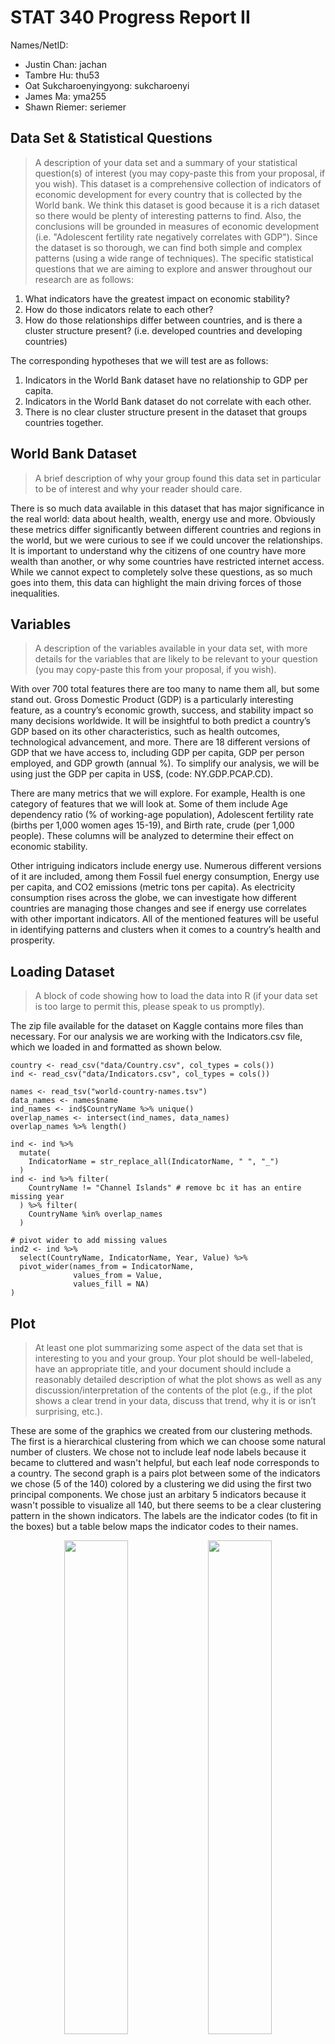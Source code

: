 # STAT 340 Progress Report II
Names/NetID:

-	Justin Chan: jachan
-	Tambre Hu: thu53
-	Oat Sukcharoenyingyong: sukcharoenyi
-	James Ma: yma255
-	Shawn Riemer: seriemer


## Data Set & Statistical Questions
> A description of your data set and a summary of your statistical question(s) of interest (you may copy-paste this from your proposal, if you wish). 
This dataset is a comprehensive collection of indicators of economic development for every country that is collected by the World bank. We think this dataset is good because it is a rich dataset so there would be plenty of interesting patterns to find. Also, the conclusions will be grounded in measures of economic development (i.e. "Adolescent fertility rate negatively correlates with GDP"). Since the dataset is so thorough, we can find both simple and complex patterns (using a wide range of techniques). The specific statistical questions that we are aiming to explore and answer throughout our research are as follows:

1.	What indicators have the greatest impact on economic stability?
2.	How do those indicators relate to each other?
3.	How do those relationships differ between countries, and is there a cluster structure present? (i.e. developed countries and developing countries)

The corresponding hypotheses that we will test are as follows:
1. 	Indicators in the World Bank dataset have no relationship to GDP per capita.
2. 	Indicators in the World Bank dataset do not correlate with each other. 
3. 	There is no clear cluster structure present in the dataset that groups countries together.

## World Bank Dataset
> A brief description of why your group found this data set in particular to be of interest and why your reader should care. 

There is so much data available in this dataset that has major significance in the real world: data about health, wealth, energy use and more. Obviously these metrics differ significantly between different countries and regions in the world, but we were curious to see if we could uncover the relationships. It is important to understand why the citizens of one country have more wealth than another, or why some countries have restricted internet access. While we cannot expect to completely solve these questions, as so much goes into them, this data can highlight the main driving forces of those inequalities. 

## Variables
> A description of the variables available in your data set, with more details for the variables that are likely to be relevant to your question (you may copy-paste this from your proposal, if you wish). 

With over 700 total features there are too many to name them all, but some stand out. Gross Domestic Product (GDP) is a particularly interesting feature, as a country’s economic growth, success, and stability impact so many decisions worldwide. It will be insightful to both predict a country’s GDP based on its other characteristics, such as health outcomes, technological advancement, and more. There are 18 different versions of GDP that we have access to, including GDP per capita, GDP per person employed, and GDP growth (annual %). To simplify our analysis, we will be using just the GDP per capita in US$, (code: NY.GDP.PCAP.CD).

There are many metrics that we will explore. For example, Health is one category of features that we will look at. Some of them include Age dependency ratio (% of working-age population), Adolescent fertility rate (births per 1,000 women ages 15-19), and Birth rate, crude (per 1,000 people). These columns will be analyzed to determine their effect on economic stability.

Other intriguing indicators include energy use. Numerous different versions of it are included, among them Fossil fuel energy consumption, Energy use per capita, and CO2 emissions (metric tons per capita). As electricity consumption rises across the globe, we can investigate how different countries are managing those changes and see if energy use correlates with other important indicators. All of the mentioned features will be useful in identifying patterns and clusters when it comes to a country’s health and prosperity.

## Loading Dataset
> A block of code showing how to load the data into R (if your data set is too large to permit this, please speak to us promptly). 

The zip file available for the dataset on Kaggle contains more files than necessary. For our analysis we are working with the Indicators.csv file, which we loaded in and formatted as shown below.

```{r}
country <- read_csv("data/Country.csv", col_types = cols())
ind <- read_csv("data/Indicators.csv", col_types = cols())

names <- read_tsv("world-country-names.tsv")
data_names <- names$name
ind_names <- ind$CountryName %>% unique()
overlap_names <- intersect(ind_names, data_names)
overlap_names %>% length()

ind <- ind %>% 
  mutate(
    IndicatorName = str_replace_all(IndicatorName, " ", "_")
  ) 
ind <- ind %>% filter(
    CountryName != "Channel Islands" # remove bc it has an entire missing year
  ) %>% filter(
    CountryName %in% overlap_names
  )

# pivot wider to add missing values
ind2 <- ind %>%
  select(CountryName, IndicatorName, Year, Value) %>%
  pivot_wider(names_from = IndicatorName,
              values_from = Value,
              values_fill = NA)
)
```

## Plot
> At least one plot summarizing some aspect of the data set that is interesting to you and your group. Your plot should be well-labeled, have an appropriate title, and your document should include a reasonably detailed description of what the plot shows as well as any discussion/interpretation of the contents of the plot (e.g., if the plot shows a clear trend in your data, discuss that trend, why it is or isn’t surprising, etc.).

These are some of the graphics we created from our clustering methods. The first is a hierarchical clustering from which we can choose some natural number of clusters. We chose not to include leaf node labels because it became to cluttered and wasn't helpful, but each leaf node corresponds to a country. The second graph is a pairs plot between some of the indicators we chose (5 of the 140) colored by a clustering we did using the first two principal components. We chose just an arbitary 5 indicators because it wasn't possible to visualize all 140, but there seems to be a clear clustering pattern in the shown indicators. The labels are the indicator codes (to fit in the boxes) but a table below maps the indicator codes to their names.

<div align="center">
	<img width="45%" src="https://user-images.githubusercontent.com/44740178/144689997-715b705e-f077-4c7e-863a-ad44b6129dc9.png"></img>
	<img width="45%" src="https://user-images.githubusercontent.com/44740178/144690011-505ae1d7-3320-4cf1-b14b-f61fe6d8a263.png"></img>
</div>

| Code | Name |
|-|-|
| SP.ADO.TFRT | Adolescent_fertility_rate_(births_per_1,000_women_ages_15-19) | 
| SP.POP.DPND | Age_dependency_ratio_(%_of_working-age_population) | 
| SP.POP.DPND.OL | Age_dependency_ratio_old_(%_of_working-age_population) | 
| SP.POP.DPND.YG | Age_dependency_ratio_young_(%_of_working-age_population) | 
| SP.POP.65UP.TO.ZS | Population_ages_65_and_above_(%_of_total) | 

## Progress & Challenges Faced
> A brief discussion of the progress and/or challenges faced so far in answering your statistical question(s) of interest. This may include a discussion of the methods and models used; issues that arose when downloading and cleaning the data; shortcomings of the methods/models used so far, etc. 

### Missing Data

In the last progress report we mentioned that we had to deal with a large amount of missing data. We also wanted to include as many countries over as many years as possible to keep our sample size adequately large. Figuring out how to deal with the missing data ended up being much more of a challenge than we initially anticipated. When the dataset is pivoted wider to include columns for every combination of year and indicator, 68.7% of the data is missing. Additionally, no country was missing less than 50% of its total data. We spent a considerable amount of time trying various ways to whittle our dataset down by country and indicators to minimize the amount of missing data while maximizing the number of countries and indicators that remained.

Our approach to deal with this trade-off between countries, indicators, and missing data was an iterative process. Ultimately what we settled on is described here. We first removed non-official countries (such as Sint Maarten (Dutch part)) which took us from 247 countries to 183. This step was done by looking for overlap with the world-country-names.tsv file. Channel Islands was also removed because it was missing an entire year of data, giving us 182 countries.

We then looked at columns and removed indicators that were missing at least 50% of its data. This step took us down to 651 remaining indicators. Next, we looked at each country and removed any country missing over 70% of data from the remaining columns, leaving us with 107 countries. These countries still include a good combination of both developed and developing countries, so our analysis will not be majorly hampered by the countries we are no longer analyzing. The last step was to only keep indicators with at least 90% of the data for the remaining countries. This step left us with 140 final indicators.

There is still missing data in our dataset, so we must use imputation to fill it in. This was done by taking the median of all data for a particular column. We didn't think it was unreasonable to do this, especially since the median makes sense on all of our indicators. A country's infant mortality rate for a year, for example, if missing, would be filled in with the median of all the years we analyze (1960-2015). We decided against using the mean due to the impact of outliers - if a severe disease outbreak during a certain year increased infant mortality, we don't want that to have a high impact on all the years we have missing data for infant mortality.

### Statistical Methods
To answer our first statistical question, we will use the `GDP_per_capita_(current_US$)` column as the measure of economic stability. Every unique year and indicator combination will be a feature used for prediction, with each record being a country. We are still planning to use model fitting to find column’s coefficients and PCA to simplify our model. These methods will tell us the most important indicators.

For our first hypothesis, we first fit a linear regression model to predict GDP per capita using all the first five principal components, achieving a multiple R-squared score of `0.7297` and an adjusted R-squared value of `0.7164`. We plan to use k-fold cross validation to evaluate our model on unseen data. We also plan to try using regularization (i.e. ridge regression or LASSO) to pick features that best predict our GDP per capita response variable and reduce overfitting. For this part, we are also thinking of using cross validation to choose the optimal alpha value (tuning parameter). Furthermore, we are interested to see if any interaction effects exist between our predictors, and if adding interaction terms will improve our model outcome.


For our third hypothesis, we performed clustering on the major principal components in order to group countries together. There are a couple of approaches we took to accomplish this that may introduce problems later on. First, recall that for every country and every indicator, we have a value for a number of years (1960-2015). Thus, when we clustered on this data set, each data point represented a country-year combination projected onto the first two principal components. It would be difficult to interpret what this cluster structure meant, and our original plan was to cluster based on countries, so we can look at groups of countries, and explain what makes these groups different from one another. Our solution to this was: for every country, we made its value for a specific indicator the average of all indicator values for that country over all the years. Doing this allowed us to cluster based on countries, as we eliminated the "year" dimension, and our data frame now has a row for each country and a column for an indicator. The obvious drawback to this is that we have now lost information in our data related to time (i.e. how a country's manufacturing changed over the years), as we are summmarzing over all years. Our current plan to address this is to use pivot-wider so our columns represent a combination of indicator and year. We would then cluster countries for certain years (i.e. the first year of each decade) or all and observe how our clusters change over time, if they do.

Our second challenge was deciding how many cluster centers to use for k-means. We arbitrarily picked 3, but realize that there is a more systematic/algorithmic way of doing this. We are currently trying to use hierarchical clustering so we can more easily identify the most natural number of clusters that exist in our data.

## Next Steps
> A summary of your next steps (e.g., your goals for the remainder of November, other methods/models you want to try, etc.).


These are the goals we would like to achieve by the listed dates in December.

- 12/10: Finish implementing, evaluating, and interpreting the results of our model (interaction terms, regularization, cross-valudidation), allowing us to test hypothesis 1. To answer hypothesis 2, we will filter our correlation matrix on our chosen indicators. Lastly, we will perform clustering for each year, instead of a summary of all years. We will aim to create clustering graphics to answer hypothesis 3.

- 12/17: Finalize report and presentation, rehearse, and make last-minute changes.

